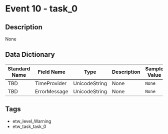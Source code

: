# Event 10 - task_0

## Description
None

## Data Dictionary
|Standard Name|Field Name|Type|Description|Sample Value|
|---|---|---|---|---|
|TBD|TimeProvider|UnicodeString|None|`None`|
|TBD|ErrorMessage|UnicodeString|None|`None`|

## Tags
* etw_level_Warning
* etw_task_task_0